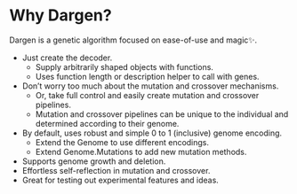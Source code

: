 # Why Dargen?

Dargen is a genetic algorithm focused on ease-of-use and magic✨.

  - Just create the decoder.
    - Supply arbitrarily shaped objects with functions.
    - Uses function length or description helper to call with genes.
  - Don’t worry too much about the mutation and crossover mechanisms.
    - Or, take full control and easily create mutation and crossover pipelines.
    - Mutation and crossover pipelines can be unique to the individual and determined according to their genome.
  - By default, uses robust and simple 0 to 1 (inclusive) genome encoding.
    - Extend the Genome to use different encodings.
    - Extend Genome.Mutations to add new mutation methods.
  - Supports genome growth and deletion.
  - Effortless self-reflection in mutation and crossover.
  - Great for testing out experimental features and ideas.
